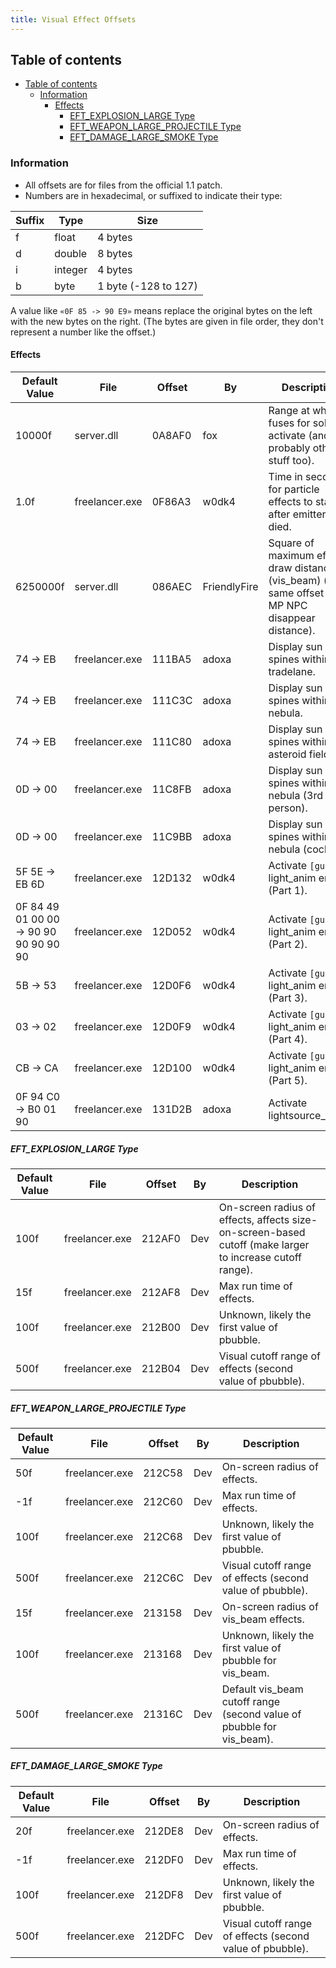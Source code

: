 ```yaml
---
title: Visual Effect Offsets
---
```


## Table of contents

- [Table of contents](#table-of-contents)
  - [Information](#information)
    - [Effects](#effects)
      - [EFT_EXPLOSION_LARGE Type](#eft_explosion_large-type)
      - [EFT_WEAPON_LARGE_PROJECTILE Type](#eft_weapon_large_projectile-type)
      - [EFT_DAMAGE_LARGE_SMOKE Type](#eft_damage_large_smoke-type)

### Information

- All offsets are for files from the official 1.1 patch.
- Numbers are in hexadecimal, or suffixed to indicate their type:

| Suffix | Type    | Size                 |
| ------ | ------- | -------------------- |
| f      | float   | 4 bytes              |
| d      | double  | 8 bytes              |
| i      | integer | 4 bytes              |
| b      | byte    | 1 byte (-128 to 127) |

A value like `«0F 85 -> 90 E9»` means replace the original bytes on the left with the new bytes on the right. (The bytes are given in file order, they don't represent a number like the offset.)

#### Effects

| Default Value                          | File           | Offset | By           | Description                                                                                         |
| -------------------------------------- | -------------- | ------ | ------------ | --------------------------------------------------------------------------------------------------- |
| 10000f                                 | server.dll     | 0A8AF0 | fox          | Range at which fuses for solars activate (and probably other stuff too).                            |
| 1.0f                                   | freelancer.exe | 0F86A3 | w0dk4        | Time in seconds for particle effects to stay after emitter died.                                    |
| 6250000f                               | server.dll     | 086AEC | FriendlyFire | Square of maximum effect draw distance (vis_beam) (note: same offset as MP NPC disappear distance). |
| 74 -> EB                               | freelancer.exe | 111BA5 | adoxa        | Display sun spines within tradelane.                                                                |
| 74 -> EB                               | freelancer.exe | 111C3C | adoxa        | Display sun spines within nebula.                                                                   |
| 74 -> EB                               | freelancer.exe | 111C80 | adoxa        | Display sun spines within asteroid field.                                                           |
| 0D -> 00                               | freelancer.exe | 11C8FB | adoxa        | Display sun spines within nebula (3rd person).                                                      |
| 0D -> 00                               | freelancer.exe | 11C9BB | adoxa        | Display sun spines within nebula (cockpit).                                                         |
| 5F 5E -> EB 6D                         | freelancer.exe | 12D132 | w0dk4        | Activate `[gun]` light_anim entries (Part 1).                                                       |
| 0F 84 49 01 00 00 -> 90 90 90 90 90 90 | freelancer.exe | 12D052 | w0dk4        | Activate `[gun]` light_anim entries (Part 2).                                                       |
| 5B -> 53                               | freelancer.exe | 12D0F6 | w0dk4        | Activate `[gun]` light_anim entries (Part 3).                                                       |
| 03 -> 02                               | freelancer.exe | 12D0F9 | w0dk4        | Activate `[gun]` light_anim entries (Part 4).                                                       |
| CB -> CA                               | freelancer.exe | 12D100 | w0dk4        | Activate `[gun]` light_anim entries (Part 5).                                                       |
| 0F 94 C0 -> B0 01 90                   | freelancer.exe | 131D2B | adoxa        | Activate lightsource_cone.                                                                          |

##### EFT_EXPLOSION_LARGE Type

| Default Value | File           | Offset | By  | Description                                                                                              |
| ------------- | -------------- | ------ | --- | -------------------------------------------------------------------------------------------------------- |
| 100f          | freelancer.exe | 212AF0 | Dev | On-screen radius of effects, affects size-on-screen-based cutoff (make larger to increase cutoff range). |
| 15f           | freelancer.exe | 212AF8 | Dev | Max run time of effects.                                                                                 |
| 100f          | freelancer.exe | 212B00 | Dev | Unknown, likely the first value of pbubble.                                                              |
| 500f          | freelancer.exe | 212B04 | Dev | Visual cutoff range of effects (second value of pbubble).                                                |

##### EFT_WEAPON_LARGE_PROJECTILE Type

| Default Value | File           | Offset | By  | Description                                                           |
| ------------- | -------------- | ------ | --- | --------------------------------------------------------------------- |
| 50f           | freelancer.exe | 212C58 | Dev | On-screen radius of effects.                                          |
| -1f           | freelancer.exe | 212C60 | Dev | Max run time of effects.                                              |
| 100f          | freelancer.exe | 212C68 | Dev | Unknown, likely the first value of pbubble.                           |
| 500f          | freelancer.exe | 212C6C | Dev | Visual cutoff range of effects (second value of pbubble).             |
| 15f           | freelancer.exe | 213158 | Dev | On-screen radius of vis_beam effects.                                 |
| 100f          | freelancer.exe | 213168 | Dev | Unknown, likely the first value of pbubble for vis_beam.              |
| 500f          | freelancer.exe | 21316C | Dev | Default vis_beam cutoff range (second value of pbubble for vis_beam). |

##### EFT_DAMAGE_LARGE_SMOKE Type

| Default Value | File           | Offset | By  | Description                                               |
| ------------- | -------------- | ------ | --- | --------------------------------------------------------- |
| 20f           | freelancer.exe | 212DE8 | Dev | On-screen radius of effects.                              |
| -1f           | freelancer.exe | 212DF0 | Dev | Max run time of effects.                                  |
| 100f          | freelancer.exe | 212DF8 | Dev | Unknown, likely the first value of pbubble.               |
| 500f          | freelancer.exe | 212DFC | Dev | Visual cutoff range of effects (second value of pbubble). |

